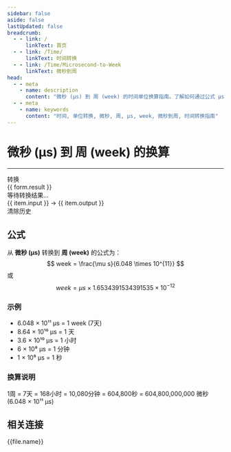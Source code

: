 ```yaml
---
sidebar: false
aside: false
lastUpdated: false
breadcrumb:
  - - link: /
      linkText: 首页
  - - link: /Time/
      linkText: 时间转换
  - - link: /Time/Microsecond-to-Week
      linkText: 微秒到周
head:
  - - meta
    - name: description
      content: "微秒 (μs) 到 周 (week) 的时间单位换算指南。了解如何通过公式 μs ÷ 604,800,000,000 转换为周。"
  - - meta
    - name: keywords
      content: "时间, 单位转换, 微秒, 周, μs, week, 微秒到周, 时间转换指南"
---
```

# 微秒 (μs) 到 周 (week) 的换算

---
<script setup>
import { onMounted, reactive, inject, ref } from 'vue'
import { NButton, NForm, NFormItem, NInput, NInputNumber, NSelect, NCard, useMessage, NList, NListItem } from 'naive-ui'
import { defineClientComponent } from 'vitepress'
import { Time } from '../../files';

const convert = inject('convert')

const form = reactive({
  number: null,
  result: '',
  history: []
})

const message = useMessage()

const convertHandler = () => {
  const input = parseFloat(form.number)
  
  if (isNaN(input)) {
    message.error('请输入有效的数字')
    form.result = ''
    return
  }
  
  if (input < 0) {
    message.error('请输入非负数')
    form.result = ''
    return
  }

  const convertedValue = input / 604800000000
  const formattedValue = convertedValue > 1e-6 ? convertedValue.toFixed(15) : convertedValue.toExponential(15)
  form.result = `${input}μs = ${formattedValue}week`
  
  // 添加到历史记录
  form.history.unshift({
    id: Date.now(),
    input: `${input}μs`,
    output: `${formattedValue}week`
  })
}

const clearHistory = () => {
  form.history = []
  message.success('历史记录已清除')
}
</script>

<n-form size="large" :model="form">
  <n-form-item label="微秒 (μs)">
    <n-input-number v-model:value="form.number" placeholder="输入微秒" style="width: 100%" :show-button="true" />
  </n-form-item>
  <n-form-item>
    <n-button type="primary" @click="convertHandler" block>转换</n-button>
  </n-form-item>
</n-form>

<n-card title="换算结果" :bordered="false" :hoverable="true">
  <div v-if="form.result" class="result-display">{{ form.result }}</div>
  <div v-else class="no-result">等待转换结果...</div>
</n-card>

<n-card title="转换历史" :bordered="false" :hoverable="true" v-if="form.history.length > 0">
  <n-list>
    <n-list-item v-for="item in form.history" :key="item.id">
      <div class="history-item">
        <span class="history-input">{{ item.input }}</span>
        <span class="history-arrow">→</span>
        <span class="history-output">{{ item.output }}</span>
      </div>
    </n-list-item>
  </n-list>
  <n-button @click="clearHistory" block style="margin-top: 10px;">清除历史</n-button>
</n-card>

## 公式

从 **微秒 (μs)** 转换到 **周 (week)** 的公式为：
$$ week = \frac{\mu s}{6.048 \times 10^{11}} $$
或
$$ week = \mu s \times 1.6534391534391535 \times 10^{-12} $$

### 示例
- 6.048 × 10¹¹ μs = 1 week (7天)
- 8.64 × 10¹⁰ μs = 1 天
- 3.6 × 10¹⁰ μs = 1 小时
- 6 × 10⁸ μs = 1 分钟
- 1 × 10⁶ μs = 1 秒

### 换算说明
1周 = 7天 = 168小时 = 10,080分钟 = 604,800秒 = 604,800,000,000 微秒 (6.048 × 10¹¹ μs)
## 相关连接
<n-grid x-gap="12" :cols="4">
  <n-gi v-for="(file, index) in Time" :key="index">
    <n-button
      text
      tag="a"
      :href="file.path"
      type="primary"
    >
      {{file.name}}
    </n-button>
  </n-gi>
</n-grid>